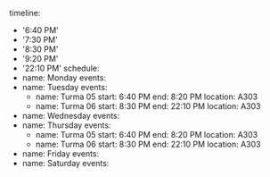 timeline:
  - '6:40 PM'
  - '7:30 PM'  
  - '8:30 PM'
  - '9:20 PM'
  - '22:10 PM'
schedule:
  - name: Monday
    events:
  - name: Tuesday
    events:
      - name: Turma 05
        start: 6:40 PM
        end: 8:20 PM
        location: A303
      - name: Turma 06
        start: 8:30 PM
        end: 22:10 PM
        location: A303
  - name: Wednesday
    events:
  - name: Thursday
    events:
      - name: Turma 05
        start: 6:40 PM
        end: 8:20 PM
        location: A303
      - name: Turma 06
        start: 8:30 PM
        end: 22:10 PM
        location: A303
  - name: Friday
    events:
  - name: Saturday
    events: